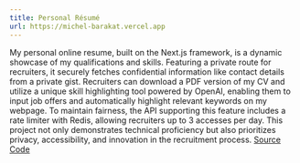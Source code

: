```yaml
---
title: Personal Résumé
url: https://michel-barakat.vercel.app
---
```


My personal online resume, built on the Next.js framework, is a dynamic showcase of my qualifications and skills. Featuring a private route for recruiters, it securely fetches confidential information like contact details from a private gist. Recruiters can download a PDF version of my CV and utilize a unique skill highlighting tool powered by OpenAI, enabling them to input job offers and automatically highlight relevant keywords on my webpage. To maintain fairness, the API supporting this feature includes a rate limiter with Redis, allowing recruiters up to 3 accesses per day. This project not only demonstrates technical proficiency but also prioritizes privacy, accessibility, and innovation in the recruitment process. [Source Code](https://github.com/meeshh/nextjs-resume)
